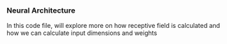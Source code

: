 ### Neural Architecture

In this code file, will explore more on how receptive field is calculated and how we can calculate input dimensions and weights
